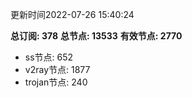 更新时间2022-07-26 15:40:24

**总订阅: 378**
**总节点: 13533**
**有效节点: 2770**
- ss节点: 652
- v2ray节点: 1877
- trojan节点: 240
